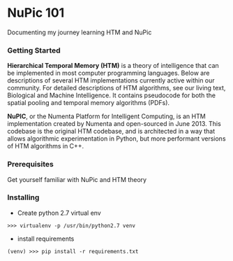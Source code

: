 # NuPic 101

Documenting my journey learning HTM and NuPic

### Getting Started

**Hierarchical Temporal Memory (HTM)** is a theory of intelligence that can be implemented in most computer programming languages. Below are descriptions of several HTM implementations currently active within our community. For detailed descriptions of HTM algorithms, see our living text, Biological and Machine Intelligence. It contains pseudocode for both the spatial pooling and temporal memory algorithms (PDFs).

**NuPIC**, or the Numenta Platform for Intelligent Computing, is an HTM implementation created by Numenta and open-sourced in June 2013. This codebase is the original HTM codebase, and is architected in a way that allows algorithmic experimentation in Python, but more performant versions of HTM algorithms in C++.

### Prerequisites

Get yourself familiar with NuPic and HTM theory

### Installing

 - Create python 2.7 virtual env
 ```
 >>> virtualenv -p /usr/bin/python2.7 venv    
```
 - install requirements
 ```
 (venv) >>> pip install -r requirements.txt
 ```
 
